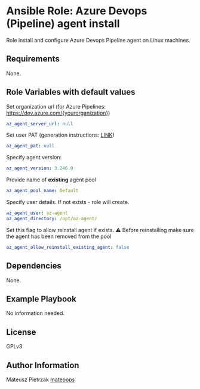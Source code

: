 Ansible Role: Azure Devops (Pipeline) agent install
=========

Role install and configure Azure Devops Pipeline agent on Linux machines.

Requirements
------------

None.

Role Variables with default values
--------------
Set organization url (for Azure Pipelines: https://dev.azure.com/{yourorganization})
```yaml
az_agent_server_url: null
```
Set user PAT (generation instructions: [LINK](https://learn.microsoft.com/en-us/azure/devops/pipelines/agents/personal-access-token-agent-registration?view=azure-devops#create-a-personal-access-token-for-agent-registration))
```yaml
az_agent_pat: null
```
Specify agent version:
```yaml
az_agent_version: 3.246.0
```
Provide name of **existing** agent pool
```yaml
az_agent_pool_name: Default
```
Specify user details. If not exists - role will create.
```yaml
az_agent_user: az-agent
az_agent_directory: /opt/az-agent/
```
Set this flag to allow reinstall agent if exists.
:warning: Before reinstalling make sure the agent has been removed from the pool
```yaml
az_agent_allow_reinstall_existing_agent: false
```


Dependencies
------------

None.

Example Playbook
----------------

No information needed.

License
-------

GPLv3

Author Information
------------------

Mateusz Pietrzak [mateoops](https://github.com/mateoops)
